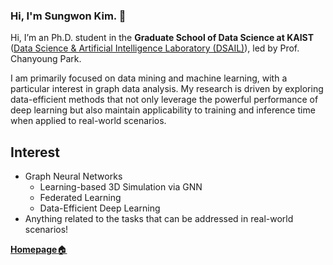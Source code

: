 <!--
**kpiswon/kpiswon** is a ✨ _special_ ✨ repository because its `README.md` (this file) appears on your GitHub profile.

Here are some ideas to get you started:

- 🔭 I’m currently working on ...
- 🌱 I’m currently learning ...
- 👯 I’m looking to collaborate on ...
- 🤔 I’m looking for help with ...
- 💬 Ask me about ...
- 📫 How to reach me: ...
- 😄 Pronouns: ...
- ⚡ Fun fact: ...
-->

### Hi, I'm Sungwon Kim. 👋 

Hi, I’m an Ph.D. student in the **Graduate School of Data Science at KAIST** ([Data Science & Artificial Intelligence Laboratory (DSAIL)](http://dsail.kaist.ac.kr/)), led by Prof. Chanyoung Park.  

I am primarily focused on data mining and machine learning, with a particular interest in graph data analysis. 
My research is driven by exploring data-efficient methods that not only leverage the powerful performance of deep learning but also maintain applicability to training and inference time when applied to real-world scenarios.

## Interest
- Graph Neural Networks
  - Learning-based 3D Simulation via GNN 
  - Federated Learning
  - Data-Efficient Deep Learning
- Anything related to the tasks that can be addressed in real-world scenarios!

[**Homepage**🏠](https://sung-won-kim.github.io)
